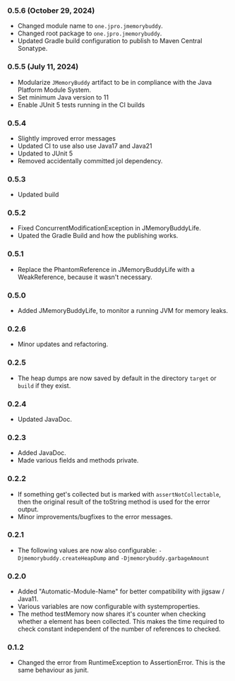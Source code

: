 ### 0.5.6 (October 29, 2024)
* Changed module name to `one.jpro.jmemorybuddy`.
* Changed root package to `one.jpro.jmemorybuddy`.
* Updated Gradle build configuration to publish to Maven Central Sonatype.

### 0.5.5 (July 11, 2024)
* Modularize `JMemoryBuddy` artifact to be in compliance with the Java Platform Module System.
* Set minimum Java version to 11
* Enable JUnit 5 tests running in the CI builds

### 0.5.4
* Slightly improved error messages
* Updated CI to use also use Java17 and Java21
* Updated to JUnit 5
* Removed accidentally committed jol dependency.

### 0.5.3
* Updated build

### 0.5.2
 * Fixed ConcurrentModificationException in JMemoryBuddyLife.
 * Upated the Gradle Build and how the publishing works.

### 0.5.1
 * Replace the PhantomReference in JMemoryBuddyLife with a WeakReference, 
   because it wasn't necessary.

### 0.5.0
 * Added JMemoryBuddyLife, to monitor a running JVM for memory leaks.

### 0.2.6
 * Minor updates and refactoring.

### 0.2.5
 * The heap dumps are now saved by default in the directory `target` or `build` if they exist.

### 0.2.4
 * Updated JavaDoc.

### 0.2.3
 * Added JavaDoc.
 * Made various fields and methods private.

### 0.2.2
 * If something get's collected but is marked with `assertNotCollectable`, then the original result of the toString method is used for the error output.
 * Minor improvements/bugfixes to the error messages.

### 0.2.1
 * The following values are now also configurable: `-Djmemorybuddy.createHeapDump` and `-Djmemorybuddy.garbageAmount` 
### 0.2.0
 * Added "Automatic-Module-Name" for better compatibility with jigsaw / Java11.
 * Various variables are now configurable with systemproperties.
 * The method testMemory now shares it's counter when checking whether a element has been collected. 
 This makes the time required to check constant independent of the number of references to checked.

### 0.1.2
 * Changed the error from RuntimeException to AssertionError. This is the same behaviour as junit.